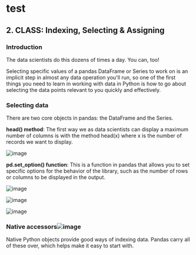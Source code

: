 # test

## **2. CLASS: Indexing, Selecting & Assigning**

### **Introduction**

The data scientists do this dozens of times a day. You can, too!

Selecting specific values of a pandas DataFrame or Series to work on is an implicit step in almost any data operation you'll run, so one of the first things you need to learn in working with data in Python is how to go about selecting the data points relevant to you quickly and effectively.

### **Selecting data**
There are two core objects in pandas: the DataFrame and the Series.

**head() method**: The first way we as data scientists can display a maximum number of columns is with the method head(x) where x is the number of records we want to display.

![image](https://github.com/CLAREISMO/test/assets/63759427/a6ca679e-c60d-470c-a52a-7113ae6b82bb)

**pd.set_option() function**: This is a function in pandas that allows you to set specific options for the behavior of the library, such as the number of rows or columns to be displayed in the output.

![image](https://github.com/CLAREISMO/test/assets/63759427/ee8c1c18-ea9e-4588-89a0-cca650c23a78)

![image](https://github.com/CLAREISMO/test/assets/63759427/b7582614-b16d-4b6f-90dd-92a9ddba64db)

![image](https://github.com/CLAREISMO/test/assets/63759427/e7c08e26-588e-4e4d-8871-5dba1e97316b)


### **Native accessors![image](https://github.com/CLAREISMO/test/assets/63759427/e2407afb-77bd-45e2-bf18-eb91985216f0)**

Native Python objects provide good ways of indexing data. Pandas carry all of these over, which helps make it easy to start with.











